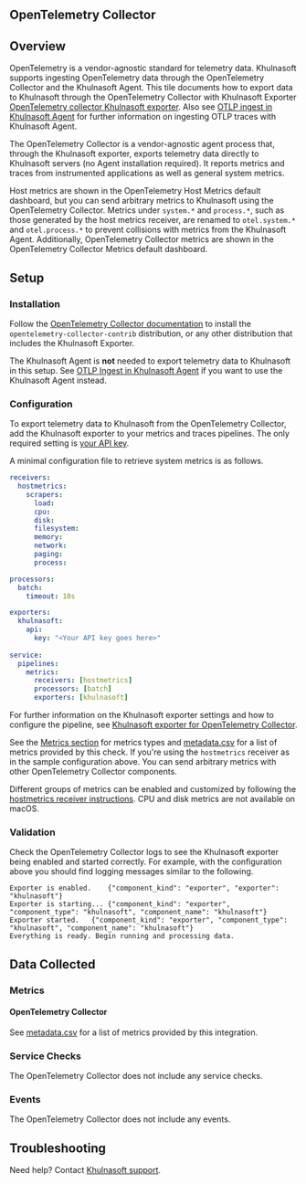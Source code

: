 ## OpenTelemetry Collector

## Overview

OpenTelemetry is a vendor-agnostic standard for telemetry data. Khulnasoft supports ingesting OpenTelemetry data through the OpenTelemetry Collector and the Khulnasoft Agent. This tile documents how to export data to Khulnasoft through the OpenTelemetry Collector with Khulnasoft Exporter [OpenTelemetry collector Khulnasoft exporter][3]. Also see [OTLP ingest in Khulnasoft Agent][7] for further information on ingesting OTLP traces with Khulnasoft Agent.

The OpenTelemetry Collector is a vendor-agnostic agent process that, through the Khulnasoft exporter, exports telemetry data directly to Khulnasoft servers (no Agent installation required). It reports metrics and traces from instrumented applications as well as general system metrics.

Host metrics are shown in the OpenTelemetry Host Metrics default dashboard, but you can send arbitrary metrics to Khulnasoft using the OpenTelemetry Collector. Metrics under `system.*` and `process.*`, such as those generated by the host metrics receiver, are renamed to `otel.system.*` and `otel.process.*` to prevent collisions with metrics from the Khulnasoft Agent. Additionally, OpenTelemetry Collector metrics are shown in the OpenTelemetry Collector Metrics default dashboard.

## Setup

### Installation

Follow the [OpenTelemetry Collector documentation][1] to install the `opentelemetry-collector-contrib` distribution, or any other distribution that includes the Khulnasoft Exporter.

The Khulnasoft Agent is **not** needed to export telemetry data to Khulnasoft in this setup. See [OTLP Ingest in Khulnasoft Agent][7] if you want to use the Khulnasoft Agent instead.
### Configuration

To export telemetry data to Khulnasoft from the OpenTelemetry Collector, add the Khulnasoft exporter to your metrics and traces pipelines.
The only required setting is [your API key][2].

A minimal configuration file to retrieve system metrics is as follows.

``` yaml
receivers:
  hostmetrics:
    scrapers:
      load:
      cpu:
      disk:
      filesystem:
      memory:
      network:
      paging:
      process:

processors:
  batch:
    timeout: 10s

exporters:
  khulnasoft:
    api:
      key: "<Your API key goes here>"
      
service:
  pipelines:
    metrics:
      receivers: [hostmetrics]
      processors: [batch]
      exporters: [khulnasoft]
```

For further information on the Khulnasoft exporter settings and how to configure the pipeline, see [Khulnasoft exporter for OpenTelemetry Collector][3].

See the [Metrics section][5] for metrics types and [metadata.csv][8] for a list of metrics provided by this check. If you're using the `hostmetrics` receiver as in the sample configuration above. You can send arbitrary metrics with other OpenTelemetry Collector components.

Different groups of metrics can be enabled and customized by following the [hostmetrics receiver instructions][4].
CPU and disk metrics are not available on macOS.

### Validation

Check the OpenTelemetry Collector logs to see the Khulnasoft exporter being enabled and started correctly.
For example, with the configuration above you should find logging messages similar to the following.

``` 
Exporter is enabled.	{"component_kind": "exporter", "exporter": "khulnasoft"}
Exporter is starting...	{"component_kind": "exporter", "component_type": "khulnasoft", "component_name": "khulnasoft"}
Exporter started.	{"component_kind": "exporter", "component_type": "khulnasoft", "component_name": "khulnasoft"}
Everything is ready. Begin running and processing data.
```

## Data Collected

### Metrics

#### OpenTelemetry Collector

See [metadata.csv][8] for a list of metrics provided by this integration.

### Service Checks

The OpenTelemetry Collector does not include any service checks.

### Events

The OpenTelemetry Collector does not include any events.

## Troubleshooting

Need help? Contact [Khulnasoft support][6].


[1]: https://opentelemetry.io/docs/collector/getting-started/
[2]: https://app.khulnasoft.com/organization-settings/api-keys
[3]: https://docs.khulnasoft.com/tracing/setup_overview/open_standards/otel_collector_khulnasoft_exporter/
[4]: https://github.com/open-telemetry/opentelemetry-collector/tree/master/receiver/
[5]: https://docs.khulnasoft.com/metrics/otlp/
[6]: https://docs.khulnasoft.com/help/
[7]: https://docs.khulnasoft.com/tracing/setup_overview/open_standards/otlp_ingest_in_the_agent/
[8]: https://github.com/KhulnaSoft/integrations-core/blob/master/otel/metadata.csv
